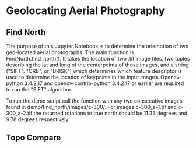 # Geolocating Aerial Photography

## Find North

The purpose of this Jupyter Notebook is to determine the orientation of two geo-located aerial photographs.  The main function is FindNorth.find_north().  It takes the location of two .tif image files, two tuples describing the lat and long of the centerpoints of those images, and a string ("SIFT". "ORB", or "BRISK") which determines which feature descriptor is used to determine the location of keypoints in the input images.  Opencv-python 3.4.2.17 and opencv-contrib-python 3.4.2.17 or earlier are required to run the "SIFT" algorithm.

To run the demo script call the function with any two consecutive images found in demo/find_north/images/c-300/.  For images c-300_a-1.tif and c-300_a-2.tif the returned rotations to true north should be 11.33 degrees and 9.78 degrees respectively.


## Topo Compare

